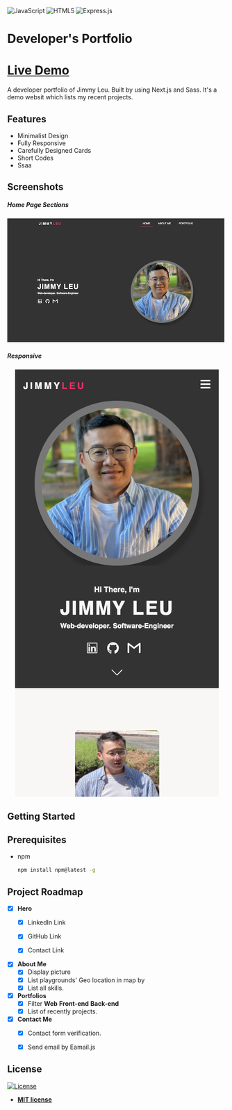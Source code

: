 
![JavaScript](https://img.shields.io/badge/javascript-%23323330.svg?style=for-the-badge&logo=javascript&logoColor=%23F7DF1E)
![HTML5](https://img.shields.io/badge/html5-%23E34F26.svg?style=for-the-badge&logo=html5&logoColor=white)
![Express.js](https://img.shields.io/badge/express.js-%23404d59.svg?style=for-the-badge&logo=express)

# Developer's Portfolio

# [Live Demo](https://young-basin-40954.herokuapp.com/)

A developer portfolio of Jimmy Leu. Built by using Next.js and Sass. It's a demo websit which lists my recent projects.


## Features

- Minimalist Design
- Fully Responsive
- Carefully Designed Cards
- Short Codes
- Ssaa

## Screenshots


##### Home Page Sections

![Home Page Sections](/screenshots/my-portfolio.jpg)

##### Responsive 

<p align="center">
  <img src="/screenshots/portfolio_responsive.bmp" />
</p>



<!-- GETTING STARTED -->
## Getting Started

## Prerequisites

* npm

  ```sh
  npm install npm@latest -g
  ```

## Project Roadmap

- [x] **Hero**
  - [x] LinkedIn Link 
  - [x] GitHub Link
  - [x] Contact Link


- [x] **About Me**
  - [x] Display picture
  - [x] List playgrounds' Geo location in map by 
  - [x] List all skills. 

- [x] **Portfolios**
  - [x] Filter **Web** **Front-end** **Back-end**
  - [x] List of recently projects.

- [x] **Contact Me**
  - [x] Contact form verification.
  - [x] Send email by Eamail.js
  



## License
[![License](http://img.shields.io/:license-mit-blue.svg?style=flat-square)](http://badges.mit-license.org)

- **[MIT license](http://opensource.org/licenses/mit-license.php)**
